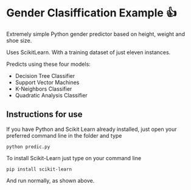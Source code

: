 # Gender Clasiffication Example :+1:

Extremely simple Python gender predictor based on height, weight and shoe size.

Uses ScikitLearn. With a training dataset of just eleven instances. 

Predicts using these four models:
* Decision Tree Classifier
* Support Vector Machines
* K-Neighbors Classifier
* Quadratic Analysis Classifier

## Instructions for use
If you have Python and Scikit Learn already installed, just open your preferred command line in the folder and type

```
python predic.py
```
To install Scikit-Learn just type on your command line
```
pip install scikit-learn
```
And run normally, as shown above.